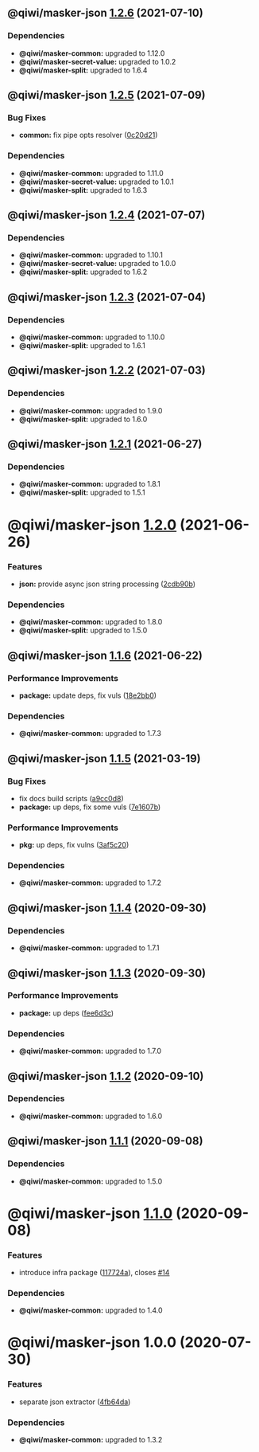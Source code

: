 ## @qiwi/masker-json [1.2.6](https://github.com/qiwi/masker/compare/@qiwi/masker-json@1.2.5...@qiwi/masker-json@1.2.6) (2021-07-10)





### Dependencies

* **@qiwi/masker-common:** upgraded to 1.12.0
* **@qiwi/masker-secret-value:** upgraded to 1.0.2
* **@qiwi/masker-split:** upgraded to 1.6.4

## @qiwi/masker-json [1.2.5](https://github.com/qiwi/masker/compare/@qiwi/masker-json@1.2.4...@qiwi/masker-json@1.2.5) (2021-07-09)


### Bug Fixes

* **common:** fix pipe opts resolver ([0c20d21](https://github.com/qiwi/masker/commit/0c20d2138f2d8e8319ca492077c2e6795b7c768b))





### Dependencies

* **@qiwi/masker-common:** upgraded to 1.11.0
* **@qiwi/masker-secret-value:** upgraded to 1.0.1
* **@qiwi/masker-split:** upgraded to 1.6.3

## @qiwi/masker-json [1.2.4](https://github.com/qiwi/masker/compare/@qiwi/masker-json@1.2.3...@qiwi/masker-json@1.2.4) (2021-07-07)





### Dependencies

* **@qiwi/masker-common:** upgraded to 1.10.1
* **@qiwi/masker-secret-value:** upgraded to 1.0.0
* **@qiwi/masker-split:** upgraded to 1.6.2

## @qiwi/masker-json [1.2.3](https://github.com/qiwi/masker/compare/@qiwi/masker-json@1.2.2...@qiwi/masker-json@1.2.3) (2021-07-04)





### Dependencies

* **@qiwi/masker-common:** upgraded to 1.10.0
* **@qiwi/masker-split:** upgraded to 1.6.1

## @qiwi/masker-json [1.2.2](https://github.com/qiwi/masker/compare/@qiwi/masker-json@1.2.1...@qiwi/masker-json@1.2.2) (2021-07-03)





### Dependencies

* **@qiwi/masker-common:** upgraded to 1.9.0
* **@qiwi/masker-split:** upgraded to 1.6.0

## @qiwi/masker-json [1.2.1](https://github.com/qiwi/masker/compare/@qiwi/masker-json@1.2.0...@qiwi/masker-json@1.2.1) (2021-06-27)





### Dependencies

* **@qiwi/masker-common:** upgraded to 1.8.1
* **@qiwi/masker-split:** upgraded to 1.5.1

# @qiwi/masker-json [1.2.0](https://github.com/qiwi/masker/compare/@qiwi/masker-json@1.1.6...@qiwi/masker-json@1.2.0) (2021-06-26)


### Features

* **json:** provide async json string processing ([2cdb90b](https://github.com/qiwi/masker/commit/2cdb90bd1df72dc943e1a76a4d2561b732c104e3))





### Dependencies

* **@qiwi/masker-common:** upgraded to 1.8.0
* **@qiwi/masker-split:** upgraded to 1.5.0

## @qiwi/masker-json [1.1.6](https://github.com/qiwi/masker/compare/@qiwi/masker-json@1.1.5...@qiwi/masker-json@1.1.6) (2021-06-22)


### Performance Improvements

* **package:** update deps, fix vuls ([18e2bb0](https://github.com/qiwi/masker/commit/18e2bb098611e4477cb468551f5a56e94e4473b0))





### Dependencies

* **@qiwi/masker-common:** upgraded to 1.7.3

## @qiwi/masker-json [1.1.5](https://github.com/qiwi/masker/compare/@qiwi/masker-json@1.1.4...@qiwi/masker-json@1.1.5) (2021-03-19)


### Bug Fixes

* fix docs build scripts ([a9cc0d8](https://github.com/qiwi/masker/commit/a9cc0d8458d5ea22d2a9a63d90ad6662894021d1))
* **package:** up deps, fix some vuls ([7e1607b](https://github.com/qiwi/masker/commit/7e1607b0434084188fe095763244c6cfd4f8c3b3))


### Performance Improvements

* **pkg:** up deps, fix vulns ([3af5c20](https://github.com/qiwi/masker/commit/3af5c205e875a69e0b841e69606f07928b9a3af7))





### Dependencies

* **@qiwi/masker-common:** upgraded to 1.7.2

## @qiwi/masker-json [1.1.4](https://github.com/qiwi/masker/compare/@qiwi/masker-json@1.1.3...@qiwi/masker-json@1.1.4) (2020-09-30)





### Dependencies

* **@qiwi/masker-common:** upgraded to 1.7.1

## @qiwi/masker-json [1.1.3](https://github.com/qiwi/masker/compare/@qiwi/masker-json@1.1.2...@qiwi/masker-json@1.1.3) (2020-09-30)


### Performance Improvements

* **package:** up deps ([fee6d3c](https://github.com/qiwi/masker/commit/fee6d3c517f58e603dd38dec686fcc647fef3c6a))





### Dependencies

* **@qiwi/masker-common:** upgraded to 1.7.0

## @qiwi/masker-json [1.1.2](https://github.com/qiwi/masker/compare/@qiwi/masker-json@1.1.1...@qiwi/masker-json@1.1.2) (2020-09-10)





### Dependencies

* **@qiwi/masker-common:** upgraded to 1.6.0

## @qiwi/masker-json [1.1.1](https://github.com/qiwi/masker/compare/@qiwi/masker-json@1.1.0...@qiwi/masker-json@1.1.1) (2020-09-08)





### Dependencies

* **@qiwi/masker-common:** upgraded to 1.5.0

# @qiwi/masker-json [1.1.0](https://github.com/qiwi/masker/compare/@qiwi/masker-json@1.0.0...@qiwi/masker-json@1.1.0) (2020-09-08)


### Features

* introduce infra package ([117724a](https://github.com/qiwi/masker/commit/117724a6993f97f4e3eb804bc9f8c438eb66a5d7)), closes [#14](https://github.com/qiwi/masker/issues/14)





### Dependencies

* **@qiwi/masker-common:** upgraded to 1.4.0

# @qiwi/masker-json 1.0.0 (2020-07-30)


### Features

* separate json extractor ([4fb64da](https://github.com/qiwi/masker/commit/4fb64daf21d3acde75ad8ab06502be8fa2a4b579))





### Dependencies

* **@qiwi/masker-common:** upgraded to 1.3.2
